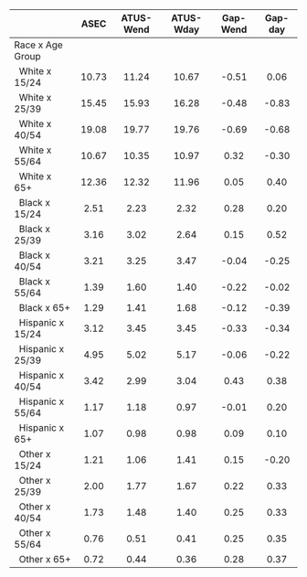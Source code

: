 
|                      |         ASEC |    ATUS-Wend |    ATUS-Wday |     Gap-Wend |      Gap-day |
| -------------------- | :----------: | :----------: | :----------: | :----------: | :----------: |
| Race x Age Group     |              |              |              |              |              |
| &nbsp;&nbsp;White x 15/24 |        10.73 |        11.24 |        10.67 |        -0.51 |         0.06 |
| &nbsp;&nbsp;White x 25/39 |        15.45 |        15.93 |        16.28 |        -0.48 |        -0.83 |
| &nbsp;&nbsp;White x 40/54 |        19.08 |        19.77 |        19.76 |        -0.69 |        -0.68 |
| &nbsp;&nbsp;White x 55/64 |        10.67 |        10.35 |        10.97 |         0.32 |        -0.30 |
| &nbsp;&nbsp;White x 65+ |        12.36 |        12.32 |        11.96 |         0.05 |         0.40 |
| &nbsp;&nbsp;Black x 15/24 |         2.51 |         2.23 |         2.32 |         0.28 |         0.20 |
| &nbsp;&nbsp;Black x 25/39 |         3.16 |         3.02 |         2.64 |         0.15 |         0.52 |
| &nbsp;&nbsp;Black x 40/54 |         3.21 |         3.25 |         3.47 |        -0.04 |        -0.25 |
| &nbsp;&nbsp;Black x 55/64 |         1.39 |         1.60 |         1.40 |        -0.22 |        -0.02 |
| &nbsp;&nbsp;Black x 65+ |         1.29 |         1.41 |         1.68 |        -0.12 |        -0.39 |
| &nbsp;&nbsp;Hispanic x 15/24 |         3.12 |         3.45 |         3.45 |        -0.33 |        -0.34 |
| &nbsp;&nbsp;Hispanic x 25/39 |         4.95 |         5.02 |         5.17 |        -0.06 |        -0.22 |
| &nbsp;&nbsp;Hispanic x 40/54 |         3.42 |         2.99 |         3.04 |         0.43 |         0.38 |
| &nbsp;&nbsp;Hispanic x 55/64 |         1.17 |         1.18 |         0.97 |        -0.01 |         0.20 |
| &nbsp;&nbsp;Hispanic x 65+ |         1.07 |         0.98 |         0.98 |         0.09 |         0.10 |
| &nbsp;&nbsp;Other x 15/24 |         1.21 |         1.06 |         1.41 |         0.15 |        -0.20 |
| &nbsp;&nbsp;Other x 25/39 |         2.00 |         1.77 |         1.67 |         0.22 |         0.33 |
| &nbsp;&nbsp;Other x 40/54 |         1.73 |         1.48 |         1.40 |         0.25 |         0.33 |
| &nbsp;&nbsp;Other x 55/64 |         0.76 |         0.51 |         0.41 |         0.25 |         0.35 |
| &nbsp;&nbsp;Other x 65+ |         0.72 |         0.44 |         0.36 |         0.28 |         0.37 |

